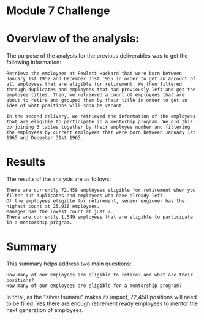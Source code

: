 # Module 7 Challenge
 
# Overview of the analysis:

The purpose of the analysis for the previous deliverables was to get the following information:

    Retrieve the employees at Pewlett Hackard that were born between January 1st 1952 and December 31st 1955 in order to get an account of all employees that are eligible for retirement. We then filtered through duplicates and employees that had previously left and got the employee titles. Then, we retrieved a count of employees that are about to retire and grouped them by their title in order to get an idea of what positions will soon be vacant.

    In the second delivery, we retrieved the information of the employees that are eligible to participate in a mentorhip program. We did this by joining 3 tables together by their employee number and filtering the employees by current employees that were born between January 1st 1965 and December 31st 1965.

# Results

The results of the analysis are as follows:

    There are currently 72,458 employees eligible for retirement when you filter out duplicates and employees who have already left.
    Of the employees eligible for retirement, senior engineer has the highest count at 25,916 employees.
    Manager has the lowest count at just 2.
    There are currently 1,549 employees that are eligible to participate in a mentorship program.

# Summary

This summary helps address two main questions:

    How many of our employees are eligible to retire? and what are their positions?
    How many of our employees are eligible for a mentorship program?

In total, as the "silver tsunami" makes its impact, 72,458 positions will need to be filled. Yes there are enough retirement ready employees to mentor the next generation of employees.

